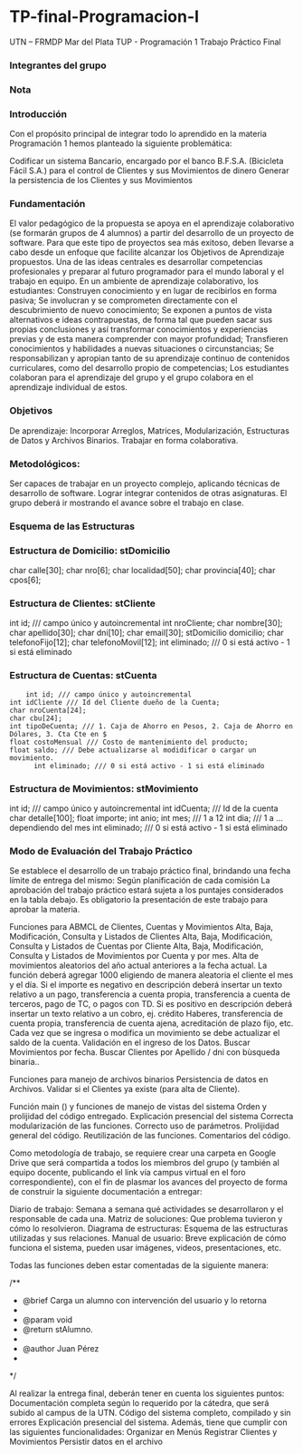 # TP-final-Programacion-I

UTN – FRMDP Mar del Plata TUP - Programación 1
Trabajo Práctico Final


### Integrantes del grupo

### Nota

### Introducción
Con el propósito principal de integrar todo lo aprendido en la materia Programación 1 hemos planteado la siguiente problemática:

Codificar un sistema Bancario, encargado por el banco B.F.S.A. (Bicicleta Fácil S.A.) para el control  de Clientes y sus Movimientos de dinero 
Generar la persistencia de los Clientes y sus Movimientos

### Fundamentación
El valor pedagógico de la propuesta se apoya en el aprendizaje colaborativo (se formarán grupos de 4 alumnos) a partir del desarrollo de un proyecto de software. Para que este tipo de proyectos sea más exitoso, deben llevarse a cabo desde un enfoque que facilite alcanzar los Objetivos de Aprendizaje propuestos.
Una de las ideas centrales es desarrollar competencias profesionales y preparar al futuro programador para el mundo laboral y el trabajo en equipo.
En un ambiente de aprendizaje colaborativo, los estudiantes:
Construyen conocimiento y en lugar de recibirlos en forma pasiva;
Se involucran y se comprometen directamente con el descubrimiento de nuevo conocimiento;
Se exponen a puntos de vista alternativos e ideas contrapuestas, de forma tal que pueden sacar sus propias conclusiones y así transformar conocimientos y experiencias previas y de esta manera comprender con mayor profundidad;
Transfieren conocimientos y habilidades a nuevas situaciones o circunstancias;
Se responsabilizan y apropian tanto de su aprendizaje continuo de contenidos curriculares, como del desarrollo propio de competencias;
Los estudiantes colaboran para el aprendizaje del grupo y el grupo colabora en el aprendizaje individual de estos.

### Objetivos
De aprendizaje:
Incorporar Arreglos, Matrices, Modularización, Estructuras de Datos y Archivos Binarios.
Trabajar en forma colaborativa.

### Metodológicos:
Ser  capaces  de  trabajar  en  un  proyecto  complejo,  aplicando  técnicas  de desarrollo de software.
Lograr integrar contenidos de otras asignaturas.
El   grupo  deberá  ir  mostrando   el  avance  sobre   el  trabajo   en  clase.

### Esquema de las Estructuras

### Estructura de Domicilio: stDomicilio
  char calle[30];
  char nro[6];
  char localidad[50];
  char provincia[40];
  char cpos[6];

### Estructura de Clientes: stCliente
int id; /// campo único y autoincremental
int nroCliente;
char nombre[30];
char apellido[30];
char dni[10];
char email[30];
stDomicilio domicilio;
char telefonoFijo[12];
char telefonoMovil[12];
int eliminado; /// 0 si está activo - 1 si está eliminado

  ### Estructura de Cuentas: stCuenta
        int id; /// campo único y autoincremental	
    int idCliente /// Id del Cliente dueño de la Cuenta;
    char nroCuenta[24];
    char cbu[24];
    int tipoDeCuenta; /// 1. Caja de Ahorro en Pesos, 2. Caja de Ahorro en Dólares, 3. Cta Cte en $
    float costoMensual /// Costo de mantenimiento del producto;
    float saldo; /// Debe actualizarse al modidificar o cargar un movimiento.
          int eliminado; /// 0 si está activo - 1 si está eliminado

  ### Estructura de Movimientos: stMovimiento
int id; /// campo único y autoincremental 
int idCuenta; /// Id de la cuenta 
char detalle[100];
float importe;
int anio;
int mes; /// 1 a 12
int dia; /// 1 a … dependiendo del mes
int eliminado; /// 0 si está activo - 1 si está eliminado

### Modo de Evaluación del Trabajo Práctico

Se establece el desarrollo de un trabajo práctico final, brindando una fecha límite de entrega del mismo: Según planificación de cada comisión
La aprobación del trabajo práctico estará sujeta a los puntajes considerados en la tabla debajo.
Es obligatorio la presentación de este trabajo para aprobar la materia.

Funciones para ABMCL de Clientes, Cuentas y Movimientos
Alta, Baja, Modificación, Consulta y Listados de Clientes
Alta, Baja, Modificación, Consulta y Listados de Cuentas por Cliente
Alta, Baja, Modificación, Consulta y Listados de Movimientos por Cuenta y por mes.
Alta de movimientos aleatorios del año actual anteriores a la fecha actual. La función deberá agregar 1000 eligiendo de manera aleatoria el cliente el mes y el día. Si el importe es negativo en descripción deberá insertar un texto relativo a un pago, transferencia a cuenta propia, transferencia a cuenta de terceros, pago de TC, o pagos con TD. Si es positivo en descripción deberá insertar un texto relativo a un cobro, ej. crédito Haberes, transferencia de cuenta propia, transferencia de cuenta ajena, acreditación de plazo fijo, etc. Cada vez que se ingresa o modifica un movimiento se debe actualizar el saldo de la cuenta.
Validación en el ingreso de los Datos.
Buscar Movimientos por fecha.
Buscar Clientes por Apellido / dni con bùsqueda binaria..

Funciones para manejo de archivos binarios
Persistencia de datos en Archivos.
Validar si el Clientes ya existe (para alta de Cliente).

Función main () y funciones de manejo de vistas del sistema Orden y prolijidad del código entregado. Explicación presencial del sistema
Correcta modularización de las funciones.
Correcto uso de parámetros.
Prolijidad general del código.
Reutilización de las funciones.
Comentarios del código.

Como metodología de trabajo, se requiere crear una carpeta en Google Drive que será compartida a todos los miembros del grupo (y también al equipo docente, publicando el link vía campus virtual en el foro correspondiente), con el fin de plasmar los avances del proyecto de forma de construir la siguiente documentación a entregar:

Diario de trabajo: Semana a semana qué actividades se desarrollaron y el responsable de cada una.
Matriz de soluciones: Que problema tuvieron y cómo lo resolvieron.
Diagrama de estructuras: Esquema de las estructuras utilizadas y sus relaciones.
Manual de usuario: Breve explicación de cómo funciona el sistema, pueden usar imágenes, videos, presentaciones, etc.

Todas las funciones deben estar comentadas de la siguiente manera:

/**
 * @brief Carga un alumno con intervención del usuario y lo retorna
 *
 * @param void
 * @return stAlumno.
 *
 * @author Juan Pérez
*
 */


Al realizar la entrega final, deberán tener en cuenta los siguientes puntos:
Documentación completa según lo requerido por la cátedra, que será subido al campus de la UTN.
Código del sistema completo, compilado y sin errores
Explicación presencial del sistema. Además, tiene que cumplir con las siguientes funcionalidades:
Organizar en Menús
Registrar Clientes y Movimientos
Persistir datos en el archivo
